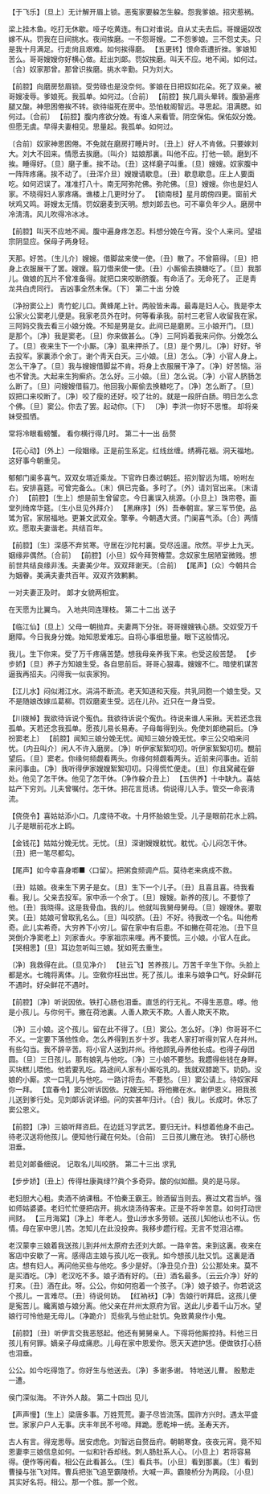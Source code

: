 <!-- { "loadSidebar": true } -->
【于飞乐】〔旦上〕无计解开眉上锁。恶寃家要躱怎生躱。怨我爹娘。招灾惹祸。

梁上挂木鱼。吃打无休歇。哑子吃黄连。有口对谁说。自从丈夫去后。哥嫂逼奴改嫁不从。罚我在日间挑水。夜间挨磨。一不怨哥嫂。二不怨爹娘。三不怨丈夫。只是我十月满足。行走尙且艰难。如何挨得磨。
【五更转】恨命乖遭折挫。爹娘知苦么。哥哥嫂嫂你好横心做。赶出刘郞。罚奴挨磨。叫天不应。地不闻。如何过。〔合〕奴家那曾。那曾识挨磨。挑水辛勤。只为刘大。

【前腔】向磨房愁眉锁。受劳碌也是没奈何。爹娘在日把奴如花朵。死了双亲。被哥嫂凌辱。爹娘死。我孤单。如何过。〔合前〕
【前腔】挨几肩头晕转。腹胁遍疼腿又酸。神思困倦挨不转。欲待缢死在房中。恐怕躭阁智远。寻思起。泪满腮。如何过。〔合前〕
【前腔】腹内疼欲分娩。有谁人来看管。阴空保佑。保佑奴分娩。但愿无虞。早得夫妻相见。思量起。我孤单。如何过。

〔合前〕奴家神思困倦。不免就在磨房打睡片时。〔丑上〕好人不肯做。只要嫁刘大。刘大不回来。情愿去挨磨。〔叫介〕姑娘那裏。叫他不应。打他一顿。磨到不挨。睡得好。〔旦〕磨子重。挨不动。〔丑〕这样磨子叫重。〔旦〕嫂嫂。奴家腹中一阵阵疼痛。挨不动了。〔丑浑介旦〕嫂嫂请歇息。〔丑〕歇息歇息。庄上人要面吃。如何迟误了。准准打八十。南无阿弥陀佛。弥陀佛。〔旦〕嫂嫂。你也是妇人家。不晓得妇人家疼痛。谯楼上几更时分了。
【锁南枝】星月朗傍四更。窗前犬吠鸡又鸣。哥嫂太无情。罚奴磨麦到天明。想刘郞去也。可不辜负年少人。磨房中冷淸淸。风儿吹得冷冰冰。

【前腔】叫天不应地不闻。腹中遍身疼怎忍。料想分娩在今宵。没个人来问。望祖宗阴显应。保母子两身轻。

天那。好苦。〔生儿介〕嫂嫂。借脚盆来使一使。〔丑〕散了。不曾箍得。〔旦〕把身上衣服展干了罢。嫂嫂。翦刀借来使一使。〔丑〕小厮偷去换糖吃了。〔旦〕我那儿。做娘的瓦片不曾准备得。就把口来咬断脐腹。有命活了。无命死了。
正是靑龙共白虎同行。
吉凶事全然未保。〔下〕
第二十出
分娩

〔净扮窦公上〕靑竹蛇儿口。黄蜂尾上针。两般皆未毒。最毒是妇人心。我是李太公家火公窦老儿便是。我家老员外在时。何等看承我。前村三老官人收留我在家。三阿妈交我去看三小娘分娩。不知是男是女。此间已是磨房。三小娘开门。〔旦〕是那个。〔净〕我是窦老。〔旦〕你来做甚么。〔净〕三阿妈着我来问你。分娩怎么了。〔旦〕夜来生下一个小厮。〔净〕虱来押杀了。〔旦〕是个男儿。〔净〕好好。爷去投军。家裏添个余丁。谢个靑天白天。三小娘。〔旦〕怎么。〔净〕小官人身上。怎么干净了。〔旦〕我与嫂嫂借脚盆不肯。将身上衣服展干净了。〔净〕好苦恼。浴也不曾洗。大起来生狗癣疥。怎么好。三小娘。〔旦〕怎么说。〔净〕小官人脐肠怎么断了。〔旦〕问嫂嫂借翦刀。他回我小厮偷去换糖吃了。〔净〕怎么断了。〔旦〕奴把口来咬断了。〔净〕咬了瘦的还好。咬了壮的。就是一段肝白肠。明日怎么念个佛。〔旦〕窦公。你去了罢。起动你。〔下〕
〔净〕李洪一你好不思惟。
却将亲妹受孤恓。

常将冷眼看螃蟹。
看你横行得几时。
第二十一出
岳赘

【花心动】〔外上〕一段姻缘。正是前生系定。红线丝缠。绣褥花裀。洞天福地。这好事今朝重见。

郁郁门阑多喜气。双双女壻近乘龙。下官昨日奏过朝廷。招刘智远为壻。吩咐左右。安排喜筵。可曾完备么。〔末〕俱已完备。多时了。〔外〕请刘官出来。〔末请介〕
【前腔】〔生上〕想是前生曾留恋。今日裏误入桃源。〔小旦上〕珠帘卷。画堂列绮席华筵。〔生小旦见外拜介〕
【黑麻序】〔外〕吾奉朝宣。掌三军节使。品骘为官。家居福地。更兼文武双全。擎拳。今朝遇大贤。门阑喜气添。〔合〕两情欢。愿取夫妻谐老。共结百年。

【前腔】〔生〕深感不弃贫寒。守居在沙陀村裏。受尽迍邅。欣然。平步上九天。姻缘非偶然。〔合前〕
【前腔】〔小旦〕奴今拜贺椿萱。念奴家生居陋室微贱。想前世共结良缘非浅。夫妻美少年。双双拜谢天。〔合前〕
【尾声】〔众〕今朝共合为姻眷。美满夫妻共百年。双双齐效鹣鹣。

一对夫妻正及时。
郞才女貌两相宜。

在天愿为比翼鸟。
入地共同连理枝。
第二十二出
送子

【临江仙】〔旦上〕父母一朝抛弃。夫妻两下分张。哥哥嫂嫂铁心肠。交奴受万千磨障。今日我身分娩。始知恩爱难忘。自将心事细思量。眼下这般情况。

我儿。生下你来。受了万千疼痛苦楚。想我母亲养我下来。也受这般苦楚。
【步步娇】〔旦〕养子方知娘生受。各自思前后。哥哥心狠毒。嫂嫂不仁。暗使机谋苦逼我再招夫。闪得我一似丧家狗。

【江儿水】闷似湘江水。涓涓不断流。老天知道和天瘦。共乳同胞一个娘生受。又不是随娘改嫁瓜葛柳。罚奴磨麦生受。远在儿孙。近只在一身当受。

【川拨棹】我欲待诉说个寃仇。我欲待诉说个寃仇。待说来谁人采揪。天若还念我孤单。天若还念我孤单。愿孩儿易长易寿。子母每得到头。免使刘郞绝嗣后。〔净扮窦老上〕
【前腔】闻知三娘分娩无忧。闻知三娘分娩无忧。李三公交咱来问忧。〔内丑叫介〕闲人不许入磨房。〔净〕听伊家絮絮叨叨。听伊家絮絮叨叨。覩前望后。〔旦〕窦老。你缘何频觑看两头。你缘何频觑看两头。近前来问事由。近前来问事由。〔净〕我听得伊家嫂嫂絮絮叨叨。只得慌忙便走。〔旦〕你且窝藏在僻处。他见了怎干休。他见了怎干休。〔净作躱介丑上〕
【五供养】十中缺九。喜姑姑产下穷刘。儿夫曾嘱付。怎干休。把花言觅诱。倘说得儿入手。管交一命丧淸流。

【侥侥令】喜姑姑添小口。几度待不收。十月怀胎娘生受。儿子是眼前花水上鸥。儿子是眼前花水上鸥。

【金钱花】姑姑分娩无忧。无忧。〔旦〕深谢嫂嫂躭忧。躭忧。心儿闷怎干休。〔丑〕把一笔尽都勾。

【尾声】如今幸喜身喞■〈口留〉。把粥食频调产后。莫待老来病成不救。

〔丑〕姑娘。夜来生下男子是女。〔旦〕生下一个儿子。〔丑〕且喜且喜。待我看看。我儿。父亲去投军。家中添一个余丁。〔旦〕嫂嫂。新养的孩儿。不要惊了他。〔丑〕我晓得。这是我骨血。我的儿。他就叫我舅母舅母。〔旦〕嫂嫂休。要取笑。〔丑〕姑娘可曾取乳名么。〔旦〕叫咬脐。〔丑〕不好。待我改一个名。叫他希奇。此儿实希奇。大穷养下小穷儿。留在家中有后患。不如撇在荷花池。〔丑下旦哭倒介净窦老上〕刘家香火。李家祖宗来哩。再不要慌。三小娘。小官人在此。
【哭相思】〔旦〕耳边忽听叫三娘。犹如死去重生。

〔净〕我救得在此。〔旦见净介〕
【驻云飞】苦养孩儿。万苦千辛生下你。头脸上都是水。七魄将离体。儿。空敎你枉出世。死了孩儿。谁来与娘争口气。好朵鲜花不遇时。好朵鲜花不遇时。

【前腔】〔净〕听说因依。铁打心肠也泪垂。直恁的行无礼。不得生恶意。嗏。他是小孩儿。与你何干。撇在荷池裏。人善人欺天不欺。人善人欺天不欺。

〔净〕三小娘。这个孩儿。留在此不得了。〔旦〕窦公。怎么好。〔净〕你哥哥不仁不义。一定要下落他性命。怎么养得到五岁十岁。我老人家打听得刘官人在幷州。有些勾当。我不辞辛苦。将小官人送到幷州。待他顾乳母养他长成。也得子母团圆。〔旦〕三日孩儿。那有娘乳与他吃。〔净〕三小娘不要愁。我趱得些钱在身畔。买块糕儿喂他。他若要乳吃。路途间人家有小厮吃乳的。我就双膝跪下。奶奶。没娘的小厮。求一口乳儿与他吃。一路讨将去。不要愁。〔旦〕窦公请上。待奴家拜你一拜。
【宜春令】窦公听诉因依。兄嫂无知。将他撇在水。谢伊恩义。把我孩儿送到爹行处。见刘郞诉说详细。问的实甚年归计。〔合〕我儿。长成时。休忘了窦公恩义。

【前腔】〔净〕三娘听拜咨启。在边廷习学武艺。要归无计。料想着他身不由己。待老汉送将他孩儿。便知他行藏在何处。〔合前〕
三日孩儿撇在池。
铁打心肠也泪垂。

若见刘郞备细说。
记取名儿叫咬脐。
第二十三出
求乳

【步步娇】〔丑上〕传得杜康眞绿??眞个多奇异。酸的似如醋。臭的是马尿。

老妇胆大心粗。卖酒不纳课租。不怕秦王霸王。赊酒留当则去。赛过文君当垆。强如师姑婆婆。老妇忙忙便把店开。挑水烧汤待客来。正是不将辛苦意。如何打动世间财。
【三月海棠】〔净上〕年老人。登山涉水多劳顿。送孩儿知他认也不认。伤情。母在家中思儿苦。怎知儿在此没投奔。我移步趱行程。无言不觉泪沾襟。

老汉蒙李三娘着我送孩儿到幷州太原府去还刘大郞。一路辛苦。来到这裏。夜来在客店中安歇了一宵。感得店主娘与孩儿吃一夜乳。如今想孩儿肚又饥。这裏是酒店。想有妇人。再问他买些与他吃。多少是好。〔净丑见介丑〕公公那处来。莫不是买酒吃。〔净〕老汉吃不多。娘子酒有好的。〔丑〕酒名最多。〔云云介净〕好的打来。〔丑〕酒在此。呀。公公。你如何抱着一个孩子。〔净〕娘子娘子。你若说这个孩儿。一言难尽。〔丑〕待说何妨。
【红衲袄】〔净〕吿娘行听拜启。这孩儿便是寃苦儿。纔离娘与娘分离。他父亲在幷州太原府为官。送此儿步着千山万水。望娘行可怜他是无母儿。〔净跪介〕觅些乳与他止肚饥。免致黄泉作小鬼。

【前腔】〔丑〕听伊言交我恶怒起。他还有舅舅亲人。下得将他厮控持。料他三日孩儿有何罪。嫡亲子母成痛悲。儿母在家中恩爱你。愿天天遮护恁。便做铁打心肠也泪垂。

公公。如今吃得饱了。你好生与他送去。〔净〕多谢多谢。
特地送儿曹。
殷懃走一遭。

侯门深似海。
不许外人敲。
第二十四出
见儿

【声声慢】〔生上〕梁唐多事。万姓荒荒。妻子尽皆流荡。国祚方兴时。遇太平盛世。家家户户人无事。庆丰年民不号啼。拜跪。愿乾坤一统。圣寿天齐。

古人有言。得宠思辱。居安虑危。刘智远自赘岳府。朝朝寒食。夜夜元宵。竟不知恩妻李三娘信息如何。一似和针呑却线。刺人肠肚系人心。〔小旦上〕若将容易得。便作等闲看。相公在此看甚么。〔生〕看兵书。〔小旦〕看到那裏。〔生〕看到曹操与张飞对阵。曹兵把张飞追至霸陵桥。大喊一声。霸陵桥分为两段。〔小旦〕其实好名将。相公。那一个胜。那一个败。
